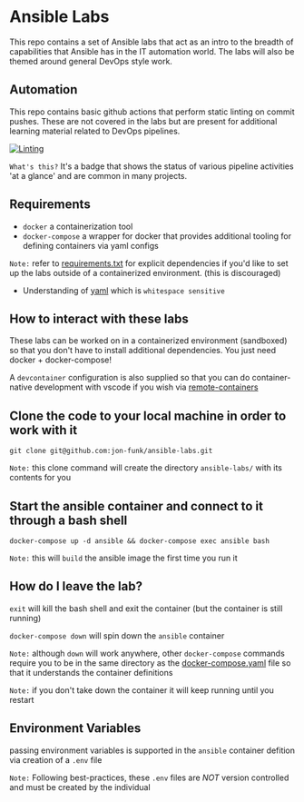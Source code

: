 # Ansible Labs
This repo contains a set of Ansible labs that act as an intro to the breadth of capabilities that Ansible has in the IT automation world. The labs will also be themed around general DevOps style work.

## Automation
This repo contains basic github actions that perform static linting on commit pushes. These are not covered in the labs but are present for additional learning material related to DevOps pipelines.

[![Linting](https://github.com/jon-funk/ansible-labs/actions/workflows/lint.yaml/badge.svg)](https://github.com/jon-funk/ansible-labs/actions/workflows/lint.yaml)

`What's this?` It's a badge that shows the status of various pipeline activities 'at a glance' and are common in many projects.

## Requirements
* `docker` a containerization tool
* `docker-compose` a wrapper for docker that provides additional tooling for defining containers via yaml configs

`Note:` refer to [requirements.txt](https://github.com/jon-funk/ansible-labs/blob/main/requirements.txt) for explicit dependencies if you'd like to set up the labs outside of a containerized environment. (this is discouraged)

* Understanding of [yaml](https://yaml.org/) which is `whitespace sensitive`

## How to interact with these labs
These labs can be worked on in a containerized environment (sandboxed) so that you don't have to install additional dependencies. You just need docker + docker-compose!

A `devcontainer` configuration is also supplied so that you can do container-native development with vscode if you wish via [remote-containers](https://marketplace.visualstudio.com/items?itemName=ms-vscode-remote.remote-containers)

## Clone the code to your local machine in order to work with it
`git clone git@github.com:jon-funk/ansible-labs.git`

`Note:` this clone command will create the directory `ansible-labs/` with its contents for you

## Start the ansible container and connect to it through a bash shell
`docker-compose up -d ansible && docker-compose exec ansible bash`

`Note:` this will `build` the ansible image the first time you run it

## How do I leave the lab?
`exit` will kill the bash shell and exit the container (but the container is still running)

`docker-compose down` will spin down the `ansible` container

`Note:` although `down` will work anywhere, other `docker-compose` commands require you to be in the same directory as the [docker-compose.yaml](https://github.com/jon-funk/ansible-labs/blob/main/docker-compose.yaml) file so that it understands the container definitions

`Note:` if you don't take down the container it will keep running until you restart

## Environment Variables
passing environment variables is supported in the `ansible` container defition via creation of a `.env` file

`Note:` Following best-practices, these `.env` files are *NOT* version controlled and must be created by the individual